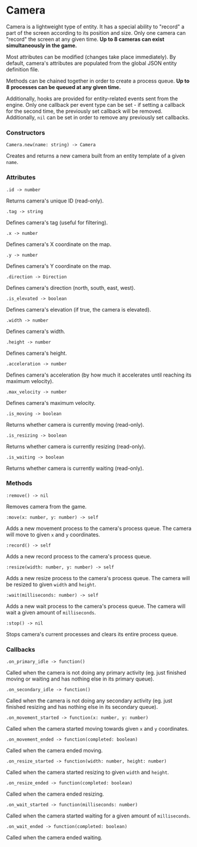 # Camera
Camera is a lightweight type of entity. It has a special ability to "record" a part of the screen according to its
position and size. Only one camera can "record" the screen at any given time. **Up to 8 cameras can exist simultaneously
in the game.**

Most attributes can be modified (changes take place immediately). By default, camera's attributes are populated from the
global JSON entity definition file.

Methods can be chained together in order to create a process queue. **Up to 8 processes can be queued at any given time.**

Additionally, hooks are provided for entity-related events sent from the engine. Only one callback per event type can be
set - if setting a callback for the second time, the previously set callback will be removed. Additionally, `nil` can be
set in order to remove any previously set callbacks.


### Constructors

```
Camera.new(name: string) -> Camera
```
Creates and returns a new camera built from an entity template of a given `name`.


### Attributes

```
.id -> number
```
Returns camera's unique ID (read-only).

```
.tag -> string
```
Defines camera's tag (useful for filtering).

```
.x -> number
```
Defines camera's X coordinate on the map.

```
.y -> number
```
Defines camera's Y coordinate on the map.

```
.direction -> Direction
```
Defines camera's direction (north, south, east, west).

```
.is_elevated -> boolean
```
Defines camera's elevation (if true, the camera is elevated).

```
.width -> number
```
Defines camera's width.

```
.height -> number
```
Defines camera's height.

```
.acceleration -> number
```
Defines camera's acceleration (by how much it accelerates until reaching its maximum velocity).

```
.max_velocity -> number
```
Defines camera's maximum velocity.

```
.is_moving -> boolean
```
Returns whether camera is currently moving (read-only).

```
.is_resizing -> boolean
```
Returns whether camera is currently resizing (read-only).

```
.is_waiting -> boolean
```
Returns whether camera is currently waiting (read-only).


### Methods

```
:remove() -> nil
```
Removes camera from the game.

```
:move(x: number, y: number) -> self
```
Adds a new movement process to the camera's process queue. The camera will move to given `x` and `y` coordinates.

```
:record() -> self
```
Adds a new record process to the camera's process queue.

```
:resize(width: number, y: number) -> self
```
Adds a new resize process to the camera's process queue. The camera will be resized to given `width` and `height`.

```
:wait(milliseconds: number) -> self
```
Adds a new wait process to the camera's process queue. The camera will wait a given amount of `milliseconds`.

```
:stop() -> nil
```
Stops camera's current processes and clears its entire process queue.


### Callbacks

```
.on_primary_idle -> function()
```
Called when the camera is not doing any primary activity (eg. just finished moving or waiting and has nothing else in its primary queue).

```
.on_secondary_idle -> function()
```
Called when the camera is not doing any secondary activity (eg. just finished resizing and has nothing else in its secondary queue).

```
.on_movement_started -> function(x: number, y: number)
```
Called when the camera started moving towards given `x` and `y` coordinates.

```
.on_movement_ended -> function(completed: boolean)
```
Called when the camera ended moving.

```
.on_resize_started -> function(width: number, height: number)
```
Called when the camera started resizing to given `width` and `height`.

```
.on_resize_ended -> function(completed: boolean)
```
Called when the camera ended resizing.

```
.on_wait_started -> function(milliseconds: number)
```
Called when the camera started waiting for a given amount of `milliseconds`.

```
.on_wait_ended -> function(completed: boolean)
```
Called when the camera ended waiting.
